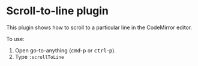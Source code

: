 # Scroll-to-line plugin

This plugin shows how to scroll to a particular line in the CodeMirror editor.

To use:
1. Open go-to-anything (<kbd>cmd</kbd>-<kbd>p</kbd> or <kbd>ctrl</kbd>-<kbd>p</kbd>).
2. Type `:scrollToLine`
